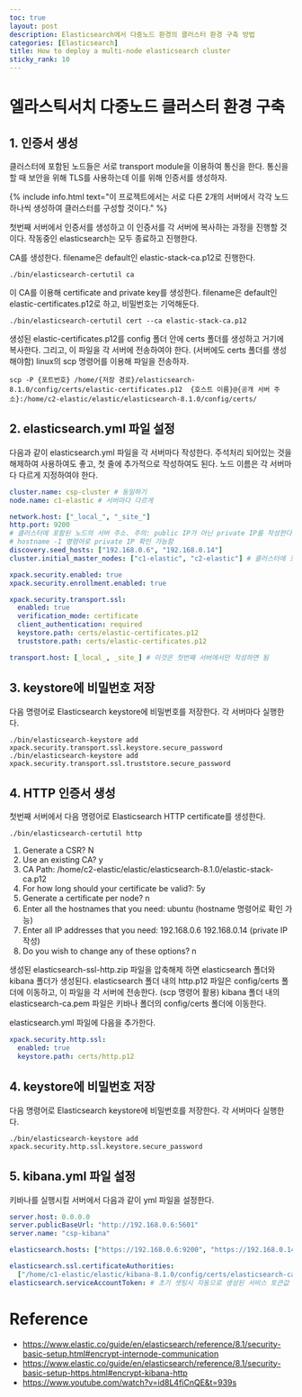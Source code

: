 ```yaml
---
toc: true
layout: post
description: Elasticsearch에서 다중노드 환경의 클러스터 환경 구축 방법
categories: [Elasticsearch]
title: How to deploy a multi-node elasticsearch cluster
sticky_rank: 10
---
```


# 엘라스틱서치 다중노드 클러스터 환경 구축

## 1. 인증서 생성

클러스터에 포함된 노드들은 서로 transport module을 이용하여 통신을 한다.
통신을 할 때 보안을 위해 TLS를 사용하는데 이를 위해 인증서를 생성하자.

{% include info.html text="이 프로젝트에서는 서로 다른 2개의 서버에서 각각 노드 하나씩 생성하여 클러스터를 구성할 것이다." %}

첫번째 서버에서 인증서를 생성하고 이 인증서를 각 서버에 복사하는 과정을 진행할 것이다.
작동중인 elasticsearch는 모두 종료하고 진행한다.

CA를 생성한다.
filename은 default인 elastic-stack-ca.p12로 진행한다.

```shell
./bin/elasticsearch-certutil ca
```

이 CA를 이용해 certificate and private key를 생성한다.
filename은 default인 elastic-certificates.p12로 하고, 비밀번호는 기억해둔다.

```shell
./bin/elasticsearch-certutil cert --ca elastic-stack-ca.p12
```

생성된 elastic-certificates.p12를 config 폴더 안에 certs 폴더를 생성하고 거기에 복사한다.
그리고, 이 파일을 각 서버에 전송하여야 한다. (서버에도 certs 폴더를 생성해야함)
linux의 scp 명령어를 이용해 파일을 전송하자.

```shell
scp -P {포트번호} /home/{저장 경로}/elasticsearch-8.1.0/config/certs/elastic-certificates.p12  {호스트 이름}@{공개 서버 주소}:/home/c2-elastic/elastic/elasticsearch-8.1.0/config/certs/
```

## 2. elasticsearch.yml 파일 설정

다음과 같이 elasticsearch.yml 파일을 각 서버마다 작성한다.
주석처리 되어있는 것을 해제하여 사용하여도 좋고, 첫 줄에 추가적으로 작성하여도 된다.
노드 이름은 각 서버마다 다르게 지정하여야 한다.

```yml
cluster.name: csp-cluster # 동일하기
node.name: c1-elastic # 서버마다 다르게

network.host: ["_local_", "_site_"]
http.port: 9200
# 클러스터에 포함된 노드의 서버 주소. 주의: public IP가 아닌 private IP를 작성한다.
# hostname -I 명령어로 private IP 확인 가능함
discovery.seed_hosts: ["192.168.0.6", "192.168.0.14"]
cluster.initial_master_nodes: ["c1-elastic", "c2-elastic"] # 클러스터에 포함된 노드의 이름

xpack.security.enabled: true
xpack.security.enrollment.enabled: true

xpack.security.transport.ssl:
  enabled: true
  verification_mode: certificate
  client_authentication: required
  keystore.path: certs/elastic-certificates.p12
  truststore.path: certs/elastic-certificates.p12

transport.host: [_local_, _site_] # 이것은 첫번째 서버에서만 작성하면 됨
```

## 3. keystore에 비밀번호 저장

다음 명령어로 Elasticsearch keystore에 비밀번호를 저장한다.
각 서버마다 실행한다.

```shell
./bin/elasticsearch-keystore add xpack.security.transport.ssl.keystore.secure_password
./bin/elasticsearch-keystore add xpack.security.transport.ssl.truststore.secure_password
```

## 4. HTTP 인증서 생성

첫번째 서버에서 다음 명령어로 Elasticsearch HTTP certificate를 생성한다.

```shell
./bin/elasticsearch-certutil http
```

1. Generate a CSR? N
2. Use an existing CA? y
3. CA Path: /home/c2-elastic/elastic/elasticsearch-8.1.0/elastic-stack-ca.p12
4. For how long should your certificate be valid?: 5y
5. Generate a certificate per node? n
6. Enter all the hostnames that you need: ubuntu (hostname 명령어로 확인 가능)
7. Enter all IP addresses that you need: 192.168.0.6 192.168.0.14 (private IP 작성)
8. Do you wish to change any of these options? n

생성된 elasticsearch-ssl-http.zip 파일을 압축해제 하면 elasticsearch 폴더와 kibana 폴더가 생성된다.
elasticsearch 폴더 내의 http.p12 파일은 config/certs 폴더에 이동하고, 이 파일을 각 서버에 전송한다. (scp 명령어 활용)
kibana 폴더 내의 elasticsearch-ca.pem 파일은 키바나 폴더의 config/certs 폴더에 이동한다.

elasticsearch.yml 파일에 다음을 추가한다.

```yml
xpack.security.http.ssl:
  enabled: true
  keystore.path: certs/http.p12
```

## 4. keystore에 비밀번호 저장

다음 명령어로 Elasticsearch keystore에 비밀번호를 저장한다.
각 서버마다 실행한다.

```shell
./bin/elasticsearch-keystore add xpack.security.http.ssl.keystore.secure_password
```

## 5. kibana.yml 파일 설정

키바나를 실행시킬 서버에서 다음과 같이 yml 파일을 설정한다.

```yml
server.host: 0.0.0.0
server.publicBaseUrl: "http://192.168.0.6:5601"
server.name: "csp-kibana"

elasticsearch.hosts: ["https://192.168.0.6:9200", "https://192.168.0.14:9200"]

elasticsearch.ssl.certificateAuthorities:
  ["/home/c1-elastic/elastic/kibana-8.1.0/config/certs/elasticsearch-ca.pem"]
elasticsearch.serviceAccountToken: # 초기 셋팅시 자동으로 생성된 서비스 토큰값 작성
```

# Reference

- https://www.elastic.co/guide/en/elasticsearch/reference/8.1/security-basic-setup.html#encrypt-internode-communication
- https://www.elastic.co/guide/en/elasticsearch/reference/8.1/security-basic-setup-https.html#encrypt-kibana-http
- https://www.youtube.com/watch?v=id8L4fiCnQE&t=939s
